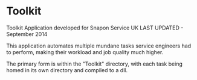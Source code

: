 # Toolkit

Toolkit Application developed for Snapon Service UK
LAST UPDATED - September 2014

This application automates multiple mundane tasks service engineers had to perform, making their workload and job quality much higher.

The primary form is within the "Toolkit" directory, with each task being homed in its own directory and compiled to a dll.